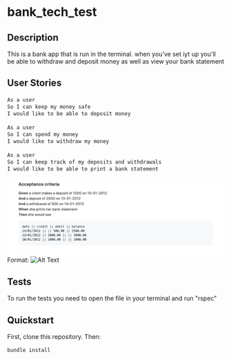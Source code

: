 # bank_tech_test

## Description 

This is a bank app that is run in the terminal. when you’ve set iyt up you'll be able to withdraw and deposit money as well as view your bank statement 

## User Stories

```
As a user 
So I can keep my money safe
I would like to be able to deposit money

As a user
So I can spend my money
I would like to withdraw my money

As a user
So I can keep track of my deposits and withdrawals
I would like to be able to print a bank statement

```

![GitHub Logo](/acceptance_critiria.png)
Format: ![Alt Text](url)

## Tests

To run the tests you need to open the file in your terminal and run "rspec"

## Quickstart

First, clone this repository. Then:

```
bundle install
```

